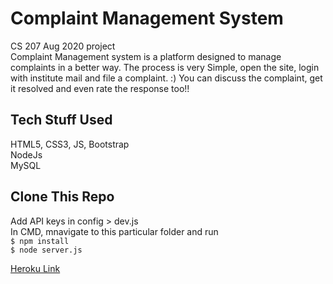 # Complaint Management System
CS 207 Aug 2020 project   
Complaint Management system is a platform designed to manage complaints in a better way. The process is very Simple, open the site, login with institute mail and file a complaint. :)
You can discuss the complaint, get it resolved and even rate the response too!!

## Tech Stuff Used
HTML5, CSS3, JS, Bootstrap   
NodeJs   
MySQL

## Clone This Repo
Add API keys in config > dev.js   
In CMD, mnavigate to this particular folder and run   
`$ npm install`   
`$ node server.js`   

[Heroku Link](https://complaint-management-system-cs.herokuapp.com/)  
